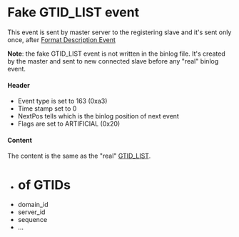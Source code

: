 
# Fake GTID_LIST event

This event is sent by master server to the registering slave and it's sent only once, after 
[Format Description Event](format_description_event.md)


**Note**: the fake GTID_LIST event is not written in the binlog file.
It's created by the master and sent to new connected slave before any "real" binlog event.


#### Header


* Event type is set to 163 (0xa3)
* Time stamp set to 0
* NextPos tells which is the binlog position of next event
* Flags are set to ARTIFICIAL (0x20)


#### Content


The content is the same as the "real" [GTID_LIST](gtid_list_event.md).


* # of GTIDs
* domain_id
* server_id
* sequence
* ...


